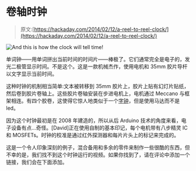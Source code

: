 # 卷轴时钟

> 原文:[https://hackaday.com/2014/02/12/a-reel-to-reel-clock/](https://hackaday.com/2014/02/12/a-reel-to-reel-clock/)

![And this is how the clock will tell time!](../Images/142ac260a1a18b4ea0eef9051db9e39e.png)

单词钟——用单词拼出当前时间的时间片——棒极了。它们通常完全是电子的，发光二极管显示时间。不是这个。这是一款机械杰作，使用电机和 35mm 胶片导杆以文字显示当前时间。

这种时钟的机制相当简单:文本被转移到 35mm 胶片上，胶片上贴有幻灯片贴纸，然后卷到胶片卷轴上。这些胶片卷轴安装在步进电机上，电机通过 Meccano 与框架相连。有四个胶卷，这使得它惊人地类似于一个[字钟](http://hackaday.com/?s=word+clock)，但是使用马达而不是 led。

因为这个时钟最初是在 2008 年建造的，所以从后 Arduino 技术的角度来看，电子设备有点…奇怪。[David]正在使用自制的基本印记，每个电机带有八步精灵 IC 和 MOSFETs。时钟的校准是通过红外探测器和每片片头上的标记来完成的。

这是一个令人印象深刻的例子，混合备用和多余的零件来制作一些很酷的东西，但不幸的是，我们找不到这个时钟运行的视频。如果你找到了，请在评论中添加一个链接，我们会在下面添加。
